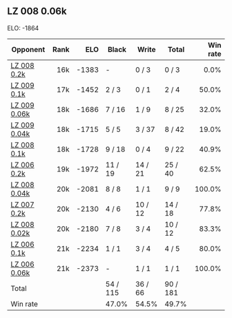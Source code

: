 ## LZ 008 0.06k ##

ELO: -1864

Opponent | Rank | ELO | Black | Write | Total | Win rate
---------|-----:|----:|-------|-------|-------|-------:
[LZ 008 0.2k](LZ%20008%200.2k.md) | 16k | -1383 | - | 0 / 3 | 0 / 3 | 0.0%
[LZ 009 0.1k](LZ%20009%200.1k.md) | 17k | -1452 | 2 / 3 | 0 / 1 | 2 / 4 | 50.0%
[LZ 009 0.06k](LZ%20009%200.06k.md) | 18k | -1686 | 7 / 16 | 1 / 9 | 8 / 25 | 32.0%
[LZ 009 0.04k](LZ%20009%200.04k.md) | 18k | -1715 | 5 / 5 | 3 / 37 | 8 / 42 | 19.0%
[LZ 008 0.1k](LZ%20008%200.1k.md) | 18k | -1728 | 9 / 18 | 0 / 4 | 9 / 22 | 40.9%
[LZ 006 0.2k](LZ%20006%200.2k.md) | 19k | -1972 | 11 / 19 | 14 / 21 | 25 / 40 | 62.5%
[LZ 008 0.04k](LZ%20008%200.04k.md) | 20k | -2081 | 8 / 8 | 1 / 1 | 9 / 9 | 100.0%
[LZ 007 0.2k](LZ%20007%200.2k.md) | 20k | -2130 | 4 / 6 | 10 / 12 | 14 / 18 | 77.8%
[LZ 008 0.02k](LZ%20008%200.02k.md) | 20k | -2180 | 7 / 8 | 3 / 4 | 10 / 12 | 83.3%
[LZ 006 0.1k](LZ%20006%200.1k.md) | 21k | -2234 | 1 / 1 | 3 / 4 | 4 / 5 | 80.0%
[LZ 006 0.06k](LZ%20006%200.06k.md) | 21k | -2373 | - | 1 / 1 | 1 / 1 | 100.0%
Total | | | 54 / 115 | 36 / 66 | 90 / 181 | 
Win rate| | | 47.0% | 54.5% | 49.7% | 
